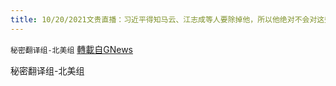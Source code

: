 ```yaml
---
title: 10/20/2021文贵直播：习近平得知马云、江志成等人要除掉他，所以他绝对不会对这些人手软
---
```

`秘密翻译组-北美组` [轉載自GNews](https://gnews.org/zh-hans/1608807/)

秘密翻译组-北美组
